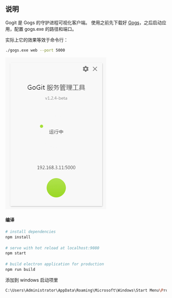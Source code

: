 ## 说明
Gogit 是 Gogs 的守护进程可视化客户端。
使用之前先下载好 [Gogs](https://gogs.io/)，之后启动应用，配置 gogs.exe 的路径和端口。

实际上它的效果等效于命令行：
```bash
./gogs.exe web --port 5000
```

![](./demo/demo.gif)

#### 编译

``` bash
# install dependencies
npm install

# serve with hot reload at localhost:9080
npm start

# build electron application for production
npm run build
```

添加到 windows 启动项里
```bash
C:\Users\Administrator\AppData\Roaming\Microsoft\Windows\Start Menu\Programs\Startup
```
